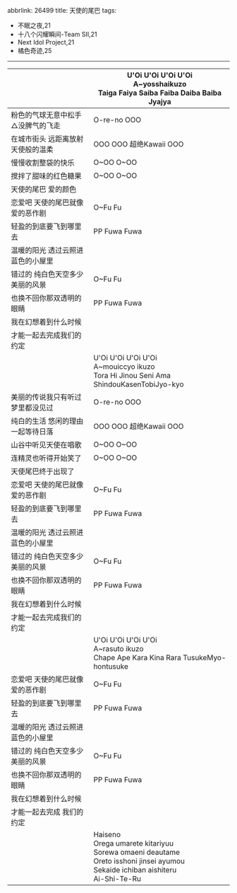 abbrlink: 26499
title: 天使的尾巴
tags:
  - 不眠之夜,21
  - 十八个闪耀瞬间-Team SII,21
  - Next Idol Project,21
  - 橘色奇迹,25
---
|      |U'Oi U'Oi U'Oi U'Oi<br>A~yosshaikuzo<br>Taiga Faiya Saiba Faiba Daiba Baiba Jyajya|
|--|--|
|粉色的气球无意中松手 △没脾气的飞走|O-re-no OOO|
|在城市街头 远距离放射天使般的温柔|OOO OOO 超绝Kawaii OOO|
|慢慢收割整袋的快乐|O~OO O~OO|
|搅拌了甜味的红色糖果 |O~OO O~OO|
|天使的尾巴 爱的颜色|      |
|恋爱吧 天使的尾巴就像爱的恶作剧|O~Fu Fu|
|轻盈的到底要飞到哪里去|PP Fuwa Fuwa|
|温暖的阳光 透过云照进 蓝色的小屋里|      |
|错过的 纯白色天空多少美丽的风景|O~Fu Fu|
|也换不回你那双透明的眼睛|PP Fuwa Fuwa|
|我在幻想着到什么时候|      |
|才能一起去完成我们的约定|      |
|      |U'Oi U'Oi U'Oi U'Oi<br>A~mouiccyo ikuzo<br>Tora Hi Jinou Seni Ama ShindouKasenTobiJyo-kyo|
|美丽的传说我只有听过 梦里都没见过|O-re-no OOO|
|纯白的生活 悠闲的理由 一起等待日落|OOO OOO 超绝Kawaii OOO|
|山谷中听见天使在唱歌 |O~OO O~OO|
|连精灵也听得开始笑了|O~OO O~OO|
|天使尾巴终于出现了|      |
|恋爱吧 天使的尾巴就像爱的恶作剧|O~Fu Fu|
|轻盈的到底要飞到哪里去|PP Fuwa Fuwa|
|温暖的阳光 透过云照进 蓝色的小屋里|      |
|错过的 纯白色天空多少美丽的风景|O~Fu Fu|
|也换不回你那双透明的眼睛|PP Fuwa Fuwa|
|我在幻想着到什么时候|      |
|才能一起去完成我们的约定|      |
|      |U'Oi U'Oi U'Oi U'Oi<br>A~rasuto ikuzo<br>Chape Ape Kara Kina Rara TusukeMyo-hontusuke|
|恋爱吧 天使的尾巴就像爱的恶作剧|O~Fu Fu|
|轻盈的到底要飞到哪里去|PP Fuwa Fuwa|
|温暖的阳光 透过云照进 蓝色的小屋里|      |
|错过的 纯白色天空多少美丽的风景|O~Fu Fu|
|也换不回你那双透明的眼睛|PP Fuwa Fuwa|
|我在幻想着到什么时候|      |
|才能一起去完成 我们的约定|      |
|      |Haiseno<br>Orega umarete kitariyuu<br>Sorewa omaeni deautame<br>Oreto isshoni jinsei ayumou<br>Sekaide ichiban aishiteru<br>Ai-Shi-Te-Ru|